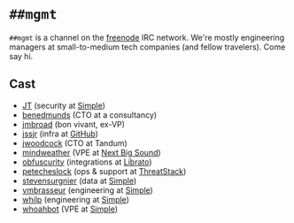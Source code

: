 # `##mgmt`

`##mgmt` is a channel on the [freenode][] IRC network. We're mostly
engineering managers at small-to-medium tech companies (and fellow
travelers). Come say hi.

[freenode]: https://freenode.net/

## Cast

- [JT][] (security at [Simple][])
- [benedmunds][] (CTO at a consultancy)
- [jmbroad][] (bon vivant, ex-VP)
- [jssjr][] (infra at [GitHub][])
- [jwoodcock][] (CTO at Tandum)
- [mindweather][] (VPE at [Next Big Sound][])
- [obfuscurity][] (integrations at [Librato][])
- [petecheslock][] (ops & support at [ThreatStack][])
- [stevensurgnier][] (data at [Simple][])
- [vmbrasseur][] (engineering at [Simple][])
- [whilp][] (engineering at [Simple][])
- [whoahbot][] (VPE at [Simple][])

[JT]:              https://twitter.com/jdarrelthomas
[benedmunds]:      https://twitter.com/benedmunds
[jmbroad]:         https://twitter.com/jmbroad
[jssjr]:           https://twitter.com/scott_sanders
[jwoodcock]:       https://twitter.com/jwoodcock
[mindweather]:     https://twitter.com/mindweather
[obfuscurity]:     https://twitter.com/obfuscurity
[petecheslock]:    https://twitter.com/petecheslock
[stevensurgnier]:  https://twitter.com/stevensurgnier
[vmbrasseur]:      https://twitter.com/vmbrasseur
[whilp]:           https://twitter.com/whilp
[whoahbot]:        https://twitter.com/whoahbot

[GitHub]:          https://github.com/
[Librato]:         https://metrics.librato.com/
[Next Big Sound]:  https://nextbigsound.com/
[simple]:          https://simple.com/
[threatstack]:     https://threatstack.com/
